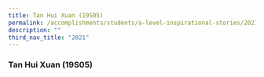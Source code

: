 ```yaml
---
title: Tan Hui Xuan (19S05)
permalink: /accomplishments/students/a-level-inspirational-stories/2021/huixuan/
description: ""
third_nav_title: "2021"
---
```

### **Tan Hui Xuan (19S05)**
